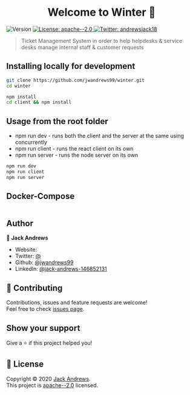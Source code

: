<h1 align="center">Welcome to Winter 👋</h1>
<p>
  <img alt="Version" src="https://img.shields.io/badge/version-0.0.2-blue.svg?cacheSeconds=2592000" />
  <a href="https://choosealicense.com/licenses/apache-2.0/" target="_blank">
    <img alt="License: apache--2.0" src="https://img.shields.io/badge/License-apache--2.0-yellow.svg" />
  </a>
  <a href="https://twitter.com/andrewsjack18 " target="_blank">
    <img alt="Twitter:  andrewsjack18" src="https://img.shields.io/twitter/follow/ .svg?style=social" />
  </a>
</p>

> Ticket Management System in order to help helpdesks & service desks manage internal staff &  customer requests

## Installing locally for development

```sh
git clone https://github.com/jwandrews99/winter.git
cd winter

npm install
cd client && npm install
```

## Usage from the root folder

- npm run dev - runs both the client and the server at the same using concurrently
- npm run client - runs the react client on its own
- npm run server - runs the node server on its own

```sh
npm run dev 
npm run client
npm run server

```

## Docker-Compose

```

```

## Author

👤 **Jack Andrews**

* Website:  
* Twitter: [@ ](https://twitter.com/ )
* Github: [@jwandrews99](https://github.com/jwandrews99)
* LinkedIn: [@jack-andrews-146852131](https://linkedin.com/in/jack-andrews-146852131)

## 🤝 Contributing

Contributions, issues and feature requests are welcome!<br />Feel free to check [issues page](https://github.com/jwandrews99/winter/issues). 

## Show your support

Give a ⭐️ if this project helped you!

## 📝 License

Copyright © 2020 [Jack Andrews](https://github.com/jwandrews99).<br />
This project is [apache--2.0](https://choosealicense.com/licenses/apache-2.0/) licensed.

